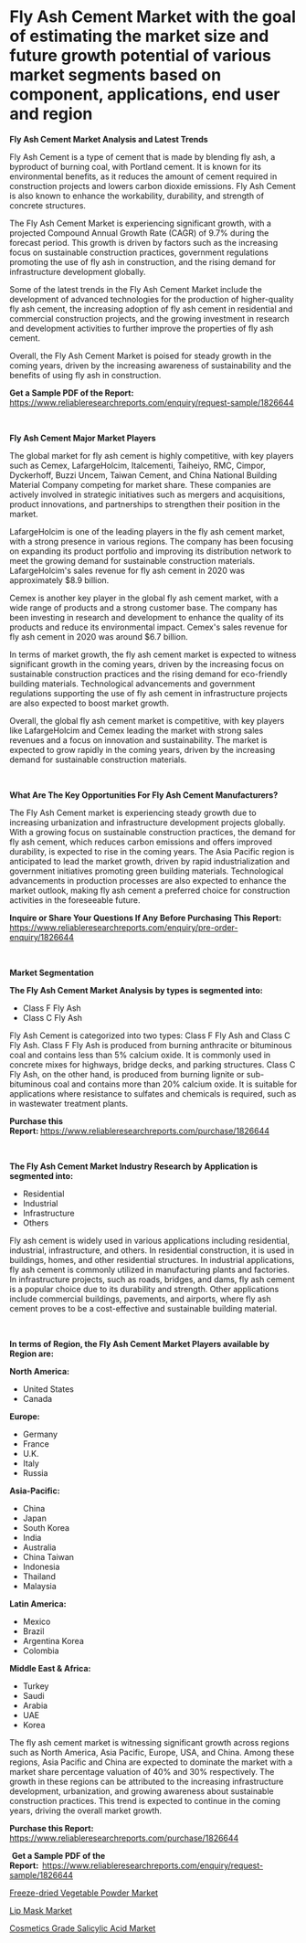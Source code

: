 <p><h1>Fly Ash Cement Market with the goal of estimating the market size and future growth potential of various market segments based on component, applications, end user and region</h1></p><p><strong>Fly Ash Cement Market Analysis and Latest Trends</strong></p>
<p><p>Fly Ash Cement is a type of cement that is made by blending fly ash, a byproduct of burning coal, with Portland cement. It is known for its environmental benefits, as it reduces the amount of cement required in construction projects and lowers carbon dioxide emissions. Fly Ash Cement is also known to enhance the workability, durability, and strength of concrete structures.</p><p>The Fly Ash Cement Market is experiencing significant growth, with a projected Compound Annual Growth Rate (CAGR) of 9.7% during the forecast period. This growth is driven by factors such as the increasing focus on sustainable construction practices, government regulations promoting the use of fly ash in construction, and the rising demand for infrastructure development globally. </p><p>Some of the latest trends in the Fly Ash Cement Market include the development of advanced technologies for the production of higher-quality fly ash cement, the increasing adoption of fly ash cement in residential and commercial construction projects, and the growing investment in research and development activities to further improve the properties of fly ash cement.</p><p>Overall, the Fly Ash Cement Market is poised for steady growth in the coming years, driven by the increasing awareness of sustainability and the benefits of using fly ash in construction.</p></p>
<p><strong>Get a Sample PDF of the Report:&nbsp;</strong> <a href="https://www.reliableresearchreports.com/enquiry/request-sample/1826644">https://www.reliableresearchreports.com/enquiry/request-sample/1826644</a></p>
<p>&nbsp;</p>
<p><strong>Fly Ash Cement Major Market Players</strong></p>
<p><p>The global market for fly ash cement is highly competitive, with key players such as Cemex, LafargeHolcim, Italcementi, Taiheiyo, RMC, Cimpor, Dyckerhoff, Buzzi Uncem, Taiwan Cement, and China National Building Material Company competing for market share. These companies are actively involved in strategic initiatives such as mergers and acquisitions, product innovations, and partnerships to strengthen their position in the market.</p><p>LafargeHolcim is one of the leading players in the fly ash cement market, with a strong presence in various regions. The company has been focusing on expanding its product portfolio and improving its distribution network to meet the growing demand for sustainable construction materials. LafargeHolcim's sales revenue for fly ash cement in 2020 was approximately $8.9 billion.</p><p>Cemex is another key player in the global fly ash cement market, with a wide range of products and a strong customer base. The company has been investing in research and development to enhance the quality of its products and reduce its environmental impact. Cemex's sales revenue for fly ash cement in 2020 was around $6.7 billion.</p><p>In terms of market growth, the fly ash cement market is expected to witness significant growth in the coming years, driven by the increasing focus on sustainable construction practices and the rising demand for eco-friendly building materials. Technological advancements and government regulations supporting the use of fly ash cement in infrastructure projects are also expected to boost market growth.</p><p>Overall, the global fly ash cement market is competitive, with key players like LafargeHolcim and Cemex leading the market with strong sales revenues and a focus on innovation and sustainability. The market is expected to grow rapidly in the coming years, driven by the increasing demand for sustainable construction materials.</p></p>
<p>&nbsp;</p>
<p><strong>What Are The Key Opportunities For Fly Ash Cement Manufacturers?</strong></p>
<p><p>The Fly Ash Cement market is experiencing steady growth due to increasing urbanization and infrastructure development projects globally. With a growing focus on sustainable construction practices, the demand for fly ash cement, which reduces carbon emissions and offers improved durability, is expected to rise in the coming years. The Asia Pacific region is anticipated to lead the market growth, driven by rapid industrialization and government initiatives promoting green building materials. Technological advancements in production processes are also expected to enhance the market outlook, making fly ash cement a preferred choice for construction activities in the foreseeable future.</p></p>
<p><strong>Inquire or Share Your Questions If Any Before Purchasing This Report:</strong> <a href="https://www.reliableresearchreports.com/enquiry/pre-order-enquiry/1826644">https://www.reliableresearchreports.com/enquiry/pre-order-enquiry/1826644</a></p>
<p>&nbsp;</p>
<p><strong>Market Segmentation</strong></p>
<p><strong>The Fly Ash Cement Market Analysis by types is segmented into:</strong></p>
<p><ul><li>Class F Fly Ash</li><li>Class C Fly Ash</li></ul></p>
<p><p>Fly Ash Cement is categorized into two types: Class F Fly Ash and Class C Fly Ash. Class F Fly Ash is produced from burning anthracite or bituminous coal and contains less than 5% calcium oxide. It is commonly used in concrete mixes for highways, bridge decks, and parking structures. Class C Fly Ash, on the other hand, is produced from burning lignite or sub-bituminous coal and contains more than 20% calcium oxide. It is suitable for applications where resistance to sulfates and chemicals is required, such as in wastewater treatment plants.</p></p>
<p><strong>Purchase this Report:&nbsp;</strong><a href="https://www.reliableresearchreports.com/purchase/1826644">https://www.reliableresearchreports.com/purchase/1826644</a></p>
<p>&nbsp;</p>
<p><strong>The Fly Ash Cement Market Industry Research by Application is segmented into:</strong></p>
<p><ul><li>Residential</li><li>Industrial</li><li>Infrastructure</li><li>Others</li></ul></p>
<p><p>Fly ash cement is widely used in various applications including residential, industrial, infrastructure, and others. In residential construction, it is used in buildings, homes, and other residential structures. In industrial applications, fly ash cement is commonly utilized in manufacturing plants and factories. In infrastructure projects, such as roads, bridges, and dams, fly ash cement is a popular choice due to its durability and strength. Other applications include commercial buildings, pavements, and airports, where fly ash cement proves to be a cost-effective and sustainable building material.</p></p>
<p>&nbsp;</p>
<p><strong>In terms of Region, the Fly Ash Cement Market Players available by Region are:</strong></p>
<p>
    <p> <strong> North America: </strong>
        <ul>
            <li>United States</li>
            <li>Canada</li>
        </ul>
        </p> 
    <p> <strong> Europe: </strong>
        <ul>
            <li>Germany</li>
            <li>France</li>
            <li>U.K.</li>
            <li>Italy</li>
            <li>Russia</li>
        </ul>
        </p> 
    <p> <strong> Asia-Pacific: </strong>
        <ul>
            <li>China</li>
            <li>Japan</li>
            <li>South Korea</li>
            <li>India</li>
            <li>Australia</li>
            <li>China Taiwan</li>
            <li>Indonesia</li>
            <li>Thailand</li>
            <li>Malaysia</li>
        </ul>
        </p> 
    <p> <strong> Latin America: </strong>
        <ul>
            <li>Mexico</li>
            <li>Brazil</li>
            <li>Argentina Korea</li>
            <li>Colombia</li>
        </ul>
        </p> 
    <p> <strong> Middle East & Africa: </strong>
        <ul>
            <li>Turkey</li>
            <li>Saudi</li>
            <li>Arabia</li>
            <li>UAE</li>
            <li>Korea</li>
        </ul>
    </p>
    </p>
<p><p>The fly ash cement market is witnessing significant growth across regions such as North America, Asia Pacific, Europe, USA, and China. Among these regions, Asia Pacific and China are expected to dominate the market with a market share percentage valuation of 40% and 30% respectively. The growth in these regions can be attributed to the increasing infrastructure development, urbanization, and growing awareness about sustainable construction practices. This trend is expected to continue in the coming years, driving the overall market growth.</p></p>
<p><strong>Purchase this Report: </strong><a href="https://www.reliableresearchreports.com/purchase/1826644">https://www.reliableresearchreports.com/purchase/1826644</a></p>
<p>&nbsp;<strong>Get a Sample PDF of the Report:&nbsp;&nbsp;</strong><a href="https://www.reliableresearchreports.com/enquiry/request-sample/1826644">https://www.reliableresearchreports.com/enquiry/request-sample/1826644</a></p>
<p><strong></strong></p>
<p><p><a href="https://view.publitas.com/reportprime-1/freeze-dried-vegetable-powder-market-size-growing-and-forecasted-for-period-from-2023-2030-and-provides-complete-market-analysis-of-this-market/">Freeze-dried Vegetable Powder Market</a></p><p><a href="https://view.publitas.com/reportprime-1/lip-mask-market-size-reflecting-a-forecast-till-2030-market-by-type-by-application-and-by-geography/">Lip Mask Market</a></p><p><a href="https://view.publitas.com/reportprime-1/cosmetics-grade-salicylic-acid-market-provides-detailed-segmentation-of-this-market-based-on-type-application-and-region-and-forecast-for-the-period-from-2023-2030/">Cosmetics Grade Salicylic Acid Market</a></p></p>